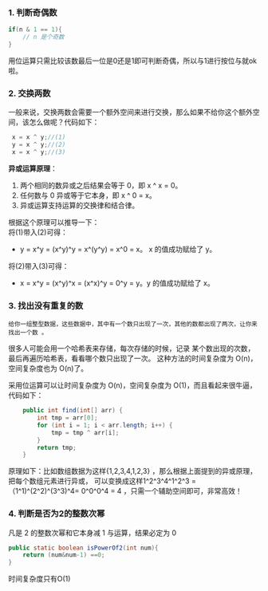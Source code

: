 ### 1. 判断奇偶数
```Java
if(n & 1 == 1){
    // n 是个奇数
}
```
用位运算只需比较该数最后一位是0还是1即可判断奇偶，所以与1进行按位与就ok啦。
### 2. 交换两数
一般来说，交换两数会需要一个额外空间来进行交换，那么如果不给你这个额外空间，该怎么做呢？代码如下：
```Java
 x = x ^ y;//(1)
 y = x ^ y;//(2)
 x = x ^ y;//(3)
```
**异或运算原理**：
1. 两个相同的数异或之后结果会等于 0，即 x ^ x = 0。
2. 任何数与 0 异或等于它本身，即 x ^ 0 = x。
3. 异或运算支持运算的交换律和结合律。

根据这个原理可以推导一下：  
将(1)带入(2)可得：
* y = x^y = (x^y)^y = x^(y^y) = x^0 = x。 x 的值成功赋给了 y。  

将(2)带入(3)可得：
* x = x^y = (x^y)^x = (x^x)^y = 0^y = y。y 的值成功赋给了 x。

### 3. 找出没有重复的数
```
给你一组整型数据，这些数据中，其中有一个数只出现了一次，其他的数都出现了两次，让你来找出一个数 。 
```

很多人可能会用一个哈希表来存储，每次存储的时候，记录 某个数出现的次数，最后再遍历哈希表，看看哪个数只出现了一次。
这种方法的时间复杂度为 O(n)，空间复杂度也为 O(n)了。

采用位运算可以让时间复杂度为 O(n)，空间复杂度为 O(1)，而且看起来很牛逼，代码如下：
```Java
    public int find(int[] arr) {
        int tmp = arr[0];
        for (int i = 1; i < arr.length; i++) {
            tmp = tmp ^ arr[i];
        }
        return tmp;
    }
```
原理如下：比如数组数据为这样{1,2,3,4,1,2,3} ，那么根据上面提到的异或原理，把每个数组元素进行异或，
可以变换成这样1^2^3^4^1^2^3 = （1^1)^(2^2)^(3^3)^4= 0^0^0^4 = 4 ，只需一个辅助空间即可，非常高效！
### 4. 判断是否为2的整数次幂
凡是 2 的整数次幂和它本身减 1 与运算，结果必定为 0  
```Java
public static boolean isPowerOf2(int num){
    return (num&num-1) ==0;
}
```  
时间复杂度只有O(1)




